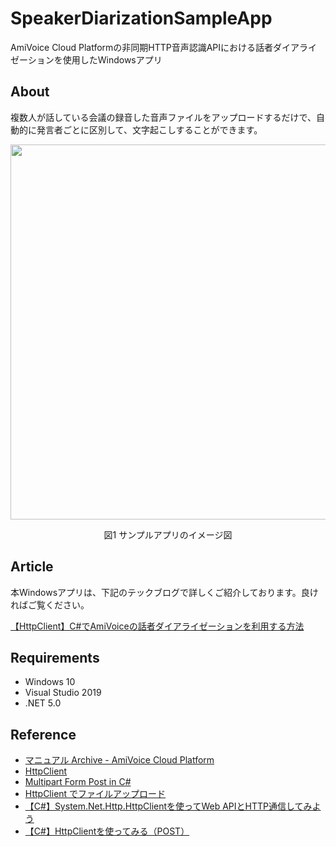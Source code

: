 # SpeakerDiarizationSampleApp
AmiVoice Cloud Platformの非同期HTTP音声認識APIにおける話者ダイアライゼーションを使用したWindowsアプリ

## About
複数人が話している会議の録音した音声ファイルをアップロードするだけで、自動的に発言者ごとに区別して、文字起こしすることができます。

<div align="center" position="relative">
  <a href="#">
      <img src="https://user-images.githubusercontent.com/93509335/154015326-abf6f419-dfb1-4c1e-a4aa-e50fcd4db625.png"
     width="600px">
  </a>
  <p>図1 サンプルアプリのイメージ図</p>
</div>

## Article
本Windowsアプリは、下記のテックブログで詳しくご紹介しております。良ければご覧ください。

[【HttpClient】C#でAmiVoiceの話者ダイアライゼーションを利用する方法](https://amivoice-tech.hatenablog.com/draft/entry/-IcQWJw05S6sXdMZfU_vHqCWR88)

## Requirements
- Windows 10
- Visual Studio 2019
- .NET 5.0

## Reference
- [マニュアル Archive - AmiVoice Cloud Platform](https://acp.amivoice.com/main/manual/)
- [HttpClient](https://docs.microsoft.com/en-us/dotnet/api/system.net.http.httpclient?view=net-6.0)
- [Multipart Form Post in C#](https://briangrinstead.com/blog/multipart-form-post-in-c/)
- [HttpClient でファイルアップロード](http://surferonwww.info/BlogEngine/post/2019/08/11/file-upload-by-using-httpclient.aspx)
- [【C#】System.Net.Http.HttpClientを使ってWeb APIとHTTP通信してみよう](https://iwasiman.hatenablog.com/entry/20210622-CSharp-HttpClient)
- [【C#】HttpClientを使ってみる（POST）](https://husk.hatenablog.com/entry/2018/07/24/231738)
